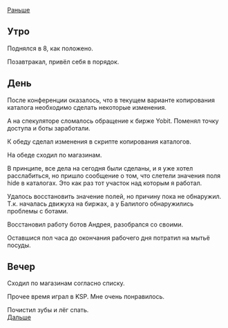 [Раньше](2020.11.05.md)  
## Утро
Поднялся в 8, как положено.

Позавтракал, привёл себя в порядок.
## День
После конференции оказалось, что в текущем варианте копирования каталога необходимо сделать некоторые изменения. 

А на спекуляторе сломалось обращение к бирже Yobit. Поменял точку доступа и боты заработали.

К обеду сделал изменения в скрипте копирования каталогов.

На обеде сходил по магазинам.

В принципе, все дела на сегодня были сделаны, и я уже хотел расслабиться, но пришло сообщение о том, что слетели значения поля hide в каталогах. Это как раз тот участок над которым я работал.

Удалось восстановить значение полей, но причину пока не обнаружил. Т.к. началась движуха на биржах, а у Балилого обнаружились проблемы с ботами.

Восстановил работу ботов Андрея, разобрался со своими.

Оставшися пол часа до окончания рабочего дня потратил на мытьё посуды.
## Вечер
Сходил по магазинам согласно списку.

Прочее время играл в KSP. Мне очень понравилось.

Почистил зубы и лёг спать.  
[Дальше](2020.11.07.md)